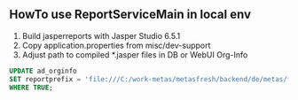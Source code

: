 ## HowTo use ReportServiceMain in local env

1. Build jasperreports with Jasper Studio 6.5.1
2. Copy application.properties from misc/dev-support
3. Adjust path to compiled *.jasper files in DB or WebUI Org-Info

```sql
UPDATE ad_orginfo 
SET reportprefix = 'file:///C:/work-metas/metasfresh/backend/de/metas/fresh/jasperreports/' 
WHERE TRUE;
```